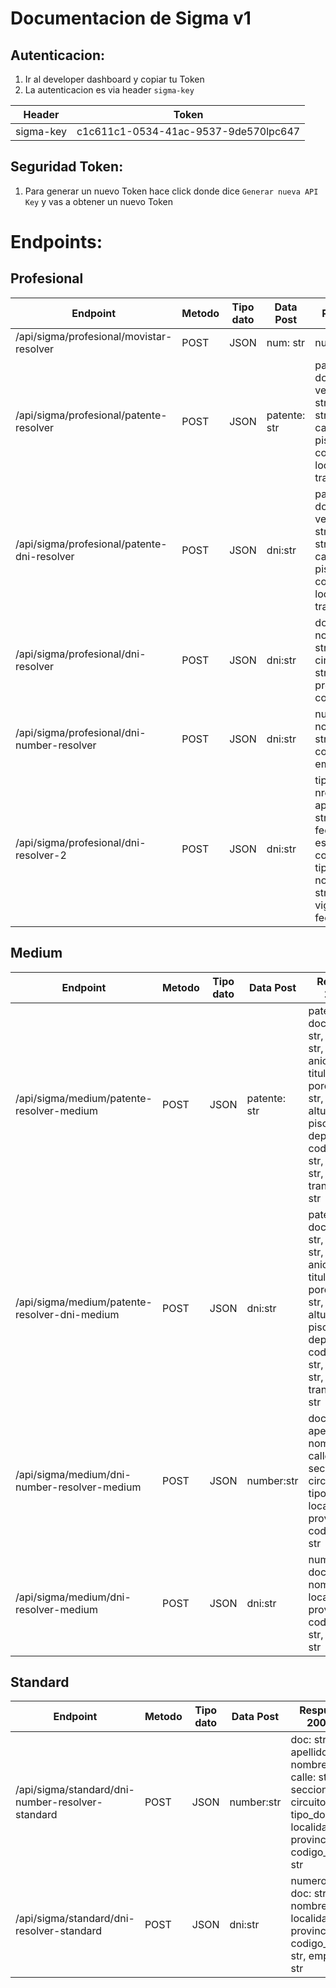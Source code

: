 # Documentacion de Sigma v1

## Autenticacion:
1. Ir al developer dashboard y copiar tu Token
2. La autenticacion es via header `sigma-key` 

| Header | Token |
| ------------- | -------------
sigma-key |c1c611c1-0534-41ac-9537-9de570lpc647 

## Seguridad Token:
1. Para generar un nuevo Token hace click donde dice `Generar nueva API Key` y vas a obtener un nuevo Token

# Endpoints:

## Profesional
| Endpoint | Metodo | Tipo dato | Data Post | Respuesta 200 OK | Respuesta 400 | Rate Limit
| ------------- | ------------- | ------------- | ------------- | ------------- | ------------- | ------------- |
/api/sigma/profesional/movistar-resolver | POST | JSON | num: str | num: str, email: str | dict: error | Ilimitado
/api/sigma/profesional/patente-resolver | POST | JSON | patente: str | patente: str, documento: str, vehiculo: str, marca: str, anio: str, titular: str, porcentaje: str, calle: str, altura: str, piso: str, depto: str, codigo_postal: str, localidad: str, transferencia: str | dict: error | Ilimitado
/api/sigma/profesional/patente-dni-resolver | POST | JSON | dni:str | patente: str, documento: str, vehiculo: str, marca: str, anio: str, titular: str, porcentaje: str, calle: str, altura: str, piso: str, depto: str, codigo_postal: str, localidad: str, transferencia: str | dict: error | Ilimitado
/api/sigma/profesional/dni-resolver | POST | JSON | dni:str | doc: str, apellido: str, nombres: str, calle: str, seccion: str, circuito: str, tipo_doc: str, localidad: str, provincia: str, codigo_postal: str | dict: error | Ilimitado
/api/sigma/profesional/dni-number-resolver | POST | JSON | dni:str | numero: str, doc: str, nombre: str, localidad: str, provincia: str, codigo_postal: str, empresa: str | dict: error | Ilimitado
/api/sigma/profesional/dni-resolver-2 | POST | JSON | dni:str | tipoDocumento: str, nroDocumento: str, apellido: str, nombre: str, sexo: str, fechaNacimiento:str, estadoCivil: str, cobertura: list => tipoCobertura: str, nombreObraSocial: str, rnos: str, vigenciaDesde: str, fechaActualizacion:str | dict: error | Ilimitado

## Medium
| Endpoint | Metodo | Tipo dato | Data Post | Respuesta 200 OK | Respuesta 400 | Rate Limit
| ------------- | ------------- | ------------- | ------------- | ------------- | ------------- | ------------- |
/api/sigma/medium/patente-resolver-medium | POST | JSON | patente: str | patente: str, documento: str, vehiculo: str, marca: str, anio: str, titular: str, porcentaje: str, calle: str, altura: str, piso: str, depto: str, codigo_postal: str, localidad: str, transferencia: str | dict: error | 100 consultas / 5 min
/api/sigma/medium/patente-resolver-dni-medium | POST | JSON | dni:str | patente: str, documento: str, vehiculo: str, marca: str, anio: str, titular: str, porcentaje: str, calle: str, altura: str, piso: str, depto: str, codigo_postal: str, localidad: str, transferencia: str | dict: error | 100 consultas / 5 min
/api/sigma/medium/dni-number-resolver-medium | POST | JSON | number:str | doc: str, apellido: str, nombres: str, calle: str, seccion: str, circuito: str, tipo_doc: str, localidad: str, provincia: str, codigo_postal: str | dict: error | 100 consultas / 5 min
/api/sigma/medium/dni-resolver-medium | POST | JSON | dni:str | numero: str, doc: str, nombre: str, localidad: str, provincia: str, codigo_postal: str, empresa: str | dict: error | 100 consultas / 5 min

## Standard
| Endpoint | Metodo | Tipo dato | Data Post | Respuesta 200 OK | Respuesta 400 | Rate Limit
| ------------- | ------------- | ------------- | ------------- | ------------- | ------------- | ------------- |
/api/sigma/standard/dni-number-resolver-standard| POST | JSON | number:str | doc: str, apellido: str, nombres: str, calle: str, seccion: str, circuito: str, tipo_doc: str, localidad: str, provincia: str, codigo_postal: str | dict: error | 15 consultas / 30 minutos
/api/sigma/standard/dni-resolver-standard | POST | JSON | dni:str | numero: str, doc: str, nombre: str, localidad: str, provincia: str, codigo_postal: str, empresa: str | dict: error | 15 consultas / 30 minutos
